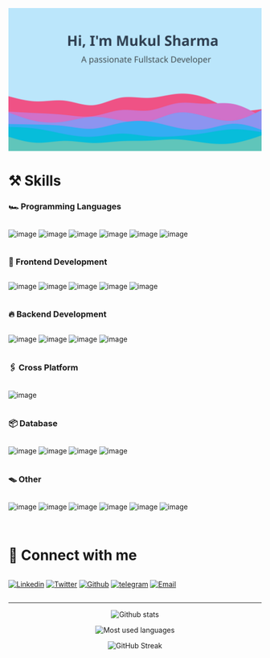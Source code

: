 ![Hi there, I'm Mukul Sharma 👋](./asset/banner.svg)

# ⚒️ Skills

### 🏎️ Programming Languages

<div style="display: flex; gap: 0.25rem">

![image](https://img.shields.io/badge/TypeScript-007ACC?style=for-the-badge&logo=typescript&logoColor=white)
![image](https://img.shields.io/badge/JavaScript-323330?style=for-the-badge&logo=javascript&logoColor=F7DF1E)
![image](https://img.shields.io/badge/PHP-777BB4?style=for-the-badge&logo=php&logoColor=white)
![image](https://img.shields.io/badge/C%2B%2B-00599C?style=for-the-badge&logo=c%2B%2B&logoColor=white)
![image](https://img.shields.io/badge/Java-2F2625?style=for-the-badge&logo=CoffeeScript&logoColor=white)
![image](https://img.shields.io/badge/Go-00ADD8?style=for-the-badge&logo=go&logoColor=white)

</div>

### 🌋 Frontend Development

<div style="display: flex; gap: 0.25rem">

![image](https://img.shields.io/badge/React-20232A?style=for-the-badge&logo=react&logoColor=61DAFB)
![image](https://img.shields.io/badge/Tailwind_CSS-38B2AC?style=for-the-badge&logo=tailwind-css&logoColor=white)
![image](https://img.shields.io/badge/CSS3-1572B6?style=for-the-badge&logo=css3&logoColor=white)
![image](https://img.shields.io/badge/Material%20UI-007FFF?style=for-the-badge&logo=mui&logoColor=white)
![image](https://img.shields.io/badge/Sass-CC6699?style=for-the-badge&logo=sass&logoColor=white)

</div>

### 🔥 Backend Development

<div style="display: flex; gap: 0.25rem">

![image](https://img.shields.io/badge/Node.js-339933?style=for-the-badge&logo=nodedotjs&logoColor=white)
![image](https://img.shields.io/badge/Express.js-000000?style=for-the-badge&logo=express&logoColor=white)
![image](https://img.shields.io/badge/Laravel-FF2D20?style=for-the-badge&logo=laravel&logoColor=white)
![image](https://img.shields.io/badge/Go-00ADD8?style=for-the-badge&logo=go&logoColor=white)

</div>

### 🖇️ Cross Platform

<div style="display: flex; gap: 0.25rem">

![image](https://img.shields.io/badge/React_Native-20232A?style=for-the-badge&logo=react&logoColor=61DAFB)

</div>

### 📦 Database

<div style="display: flex; gap: 0.25rem">

![image](https://img.shields.io/badge/MySQL-005C84?style=for-the-badge&logo=mysql&logoColor=white)
![image](https://img.shields.io/badge/PostgreSQL-316192?style=for-the-badge&logo=postgresql&logoColor=white)
![image](https://img.shields.io/badge/MongoDB-4EA94B?style=for-the-badge&logo=mongodb&logoColor=white)
![image](https://img.shields.io/badge/Supabase-181818?style=for-the-badge&logo=supabase&logoColor=white)

</div>

### 🪤 Other

<div style="display: flex; gap:0.25rem">

![image](https://img.shields.io/badge/Linux-FCC624?style=for-the-badge&logo=linux&logoColor=black)
![image](https://img.shields.io/badge/Fedora-294172?style=for-the-badge&logo=fedora&logoColor=white)
![image](https://img.shields.io/badge/GIT-E44C30?style=for-the-badge&logo=git&logoColor=white)
![image](https://img.shields.io/badge/Figma-F24E1E?style=for-the-badge&logo=figma&logoColor=white)
![image](https://img.shields.io/badge/Nginx-009639?style=for-the-badge&logo=nginx&logoColor=white)
![image](https://img.shields.io/badge/alacritty-F46D01?style=for-the-badge&logo=alacritty&logoColor=white)

</div>

<br />

# 🤙 Connect with me

<div style="display: flex; gap:0.25rem">

[<img alt="Linkedin" src="https://img.shields.io/badge/LinkedIn-0077B5?style=for-the-badge&logo=linkedin&logoColor=white" />][linkedin]
[<img alt="Twitter" src="https://img.shields.io/badge/Twitter-1DA1F2?style=for-the-badge&logo=twitter&logoColor=white" />][twitter]
[<img alt="Github" src="https://img.shields.io/badge/GitHub-100000?style=for-the-badge&logo=github&logoColor=white" />][github]
[<img alt="telegram" src="https://img.shields.io/badge/Telegram-2CA5E0?style=for-the-badge&logo=telegram&logoColor=white" />][telegram]
[<img alt="Email" src="https://img.shields.io/badge/Gmail-D14836?style=for-the-badge&logo=gmail&logoColor=white" />][email]

</div>

---

<div  align="center">

![Github stats](https://github-readme-stats.vercel.app/api?username=mukul98s&show_icons=true&theme=tokyonight)

![Most used languages](https://github-readme-stats.vercel.app/api/top-langs/?username=mukul98s&hide=html,css&theme=tokyonight)

![GitHub Streak](http://github-readme-streak-stats.herokuapp.com?user=mukul98s&theme=tokyonight)

</div>

[linkedin]: https://www.linkedin.com/in/mukul98s/
[twitter]: https://twitter.com/mukul98s
[github]: https://github.com/mukul98s?tab=follow
[telegram]: https://t.me/mukul98s
[email]: mailto:mymukul112@gmail.com
